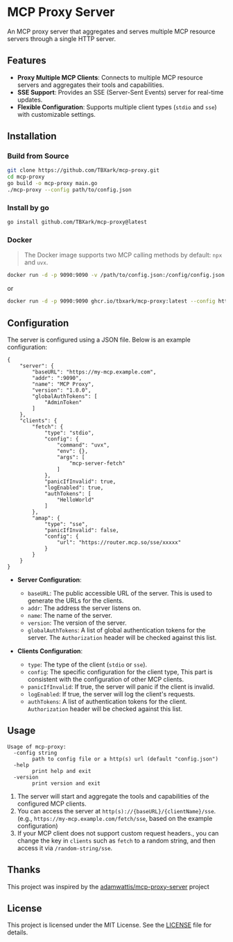 # MCP Proxy Server

An MCP proxy server that aggregates and serves multiple MCP resource servers through a single HTTP server.

## Features

- **Proxy Multiple MCP Clients**: Connects to multiple MCP resource servers and aggregates their tools and capabilities.
- **SSE Support**: Provides an SSE (Server-Sent Events) server for real-time updates.
- **Flexible Configuration**: Supports multiple client types (`stdio` and `sse`) with customizable settings.

## Installation

### Build from Source

 ```bash
git clone https://github.com/TBXark/mcp-proxy.git
cd mcp-proxy
go build -o mcp-proxy main.go
./mcp-proxy --config path/to/config.json
```

### Install by go

```bash
go install github.com/TBXark/mcp-proxy@latest
````

### Docker

> The Docker image supports two MCP calling methods by default: `npx` and `uvx`.
```bash
docker run -d -p 9090:9090 -v /path/to/config.json:/config/config.json ghcr.io/tbxark/mcp-proxy:latest
```
or 

```bash
docker run -d -p 9090:9090 ghcr.io/tbxark/mcp-proxy:latest --config https://example.com/path/to/config.json
```

## Configuration

The server is configured using a JSON file. Below is an example configuration:

```jsonc
{ 
    "server": { 
        "baseURL": "https://my-mcp.example.com", 
        "addr": ":9090", 
        "name": "MCP Proxy", 
        "version": "1.0.0",
        "globalAuthTokens": [ 
            "AdminToken" 
        ]
    }, 
    "clients": { 
        "fetch": {
            "type": "stdio",
            "config": {
                "command": "uvx", 
                "env": {}, 
                "args": [
                    "mcp-server-fetch"
                ] 
            }, 
            "panicIfInvalid": true, 
            "logEnabled": true, 
            "authTokens": [ 
                "HelloWorld" 
            ] 
        }, 
        "amap": { 
            "type": "sse", 
            "panicIfInvalid": false, 
            "config": { 
                "url": "https://router.mcp.so/sse/xxxxx" 
            } 
        } 
    } 
}
```

- **Server Configuration**:
  - `baseURL`: The public accessible URL of the server. This is used to generate the URLs for the clients.
  - `addr`: The address the server listens on.
  - `name`: The name of the server.
  - `version`: The version of the server.
  - `globalAuthTokens`: A list of global authentication tokens for the server. The `Authorization` header will be checked against this list.

- **Clients Configuration**:
  - `type`: The type of the client (`stdio` or `sse`).
  - `config`: The specific configuration for the client type, This part is consistent with the configuration of other MCP clients.
  - `panicIfInvalid`: If true, the server will panic if the client is invalid.
  - `logEnabled`: If true, the server will log the client's requests.
  - `authTokens`: A list of authentication tokens for the client. `Authorization` header will be checked against this list.

## Usage

```
Usage of mcp-proxy:
  -config string
        path to config file or a http(s) url (default "config.json")
  -help
        print help and exit
  -version
        print version and exit
```
1. The server will start and aggregate the tools and capabilities of the configured MCP clients.
2. You can access the server at `http(s)://{baseURL}/{clientName}/sse`. (e.g., `https://my-mcp.example.com/fetch/sse`, based on the example configuration)
3. If your MCP client does not support custom request headers., you can change the key in `clients` such as `fetch` to a random string, and then access it via `/random-string/sse`.

## Thanks

This project was inspired by the [adamwattis/mcp-proxy-server](https://github.com/adamwattis/mcp-proxy-server) project

## License

This project is licensed under the MIT License. See the [LICENSE](LICENSE) file for details.
